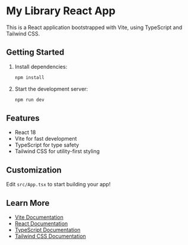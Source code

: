 # My Library React App

This is a React application bootstrapped with Vite, using TypeScript and Tailwind CSS.

## Getting Started

1. Install dependencies:
   ```sh
   npm install
   ```
2. Start the development server:
   ```sh
   npm run dev
   ```

## Features

- React 18
- Vite for fast development
- TypeScript for type safety
- Tailwind CSS for utility-first styling

## Customization

Edit `src/App.tsx` to start building your app!

## Learn More

- [Vite Documentation](https://vitejs.dev/)
- [React Documentation](https://react.dev/)
- [TypeScript Documentation](https://www.typescriptlang.org/)
- [Tailwind CSS Documentation](https://tailwindcss.com/)
